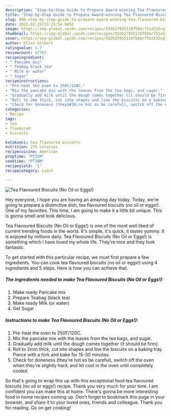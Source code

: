```yaml
---
description: "Step-by-Step Guide to Prepare Award-winning Tea Flavoured Biscuits (No Oil or Eggs!)"
title: "Step-by-Step Guide to Prepare Award-winning Tea Flavoured Biscuits (No Oil or Eggs!)"
slug: 996-step-by-step-guide-to-prepare-award-winning-tea-flavoured-biscuits-no-oil-or-eggs
date: 2021-01-25T15:23:54.665Z
image: https://img-global.cpcdn.com/recipes/5926279351107584/751x532cq70/tea-flavoured-biscuits-no-oil-or-eggs-recipe-main-photo.jpg
thumbnail: https://img-global.cpcdn.com/recipes/5926279351107584/751x532cq70/tea-flavoured-biscuits-no-oil-or-eggs-recipe-main-photo.jpg
cover: https://img-global.cpcdn.com/recipes/5926279351107584/751x532cq70/tea-flavoured-biscuits-no-oil-or-eggs-recipe-main-photo.jpg
author: Ellen Gilbert
ratingvalue: 4.7
reviewcount: 47763
recipeingredient:
- " Pancake mix"
- " Teabag black tea"
- " Milk or water"
- " Sugar"
recipeinstructions:
- "Pre-heat the oven to 250F/120C."
- "Mix the pancake mix with the leaves from the tea bags, and sugar."
- "Gradually add milk until the dough comes together (it should be firm)."
- "Roll to 2mm thick, cut into shapes and line the biscuits on a baking tray. Pierce with a fork and bake for 15-30 minutes."
- "Check for doneness (they&#39;re hot so be careful), switch off the oven when they&#39;re slightly hard, and let cool in the oven until completely cooled."
categories:
- Recipe
tags:
- tea
- flavoured
- biscuits

katakunci: tea flavoured biscuits 
nutrition: 275 calories
recipecuisine: American
preptime: "PT25M"
cooktime: "PT38M"
recipeyield: "1"
recipecategory: Lunch

---
```



![Tea Flavoured Biscuits (No Oil or Eggs!)](https://img-global.cpcdn.com/recipes/5926279351107584/751x532cq70/tea-flavoured-biscuits-no-oil-or-eggs-recipe-main-photo.jpg)

Hey everyone, I hope you are having an amazing day today. Today, we're going to prepare a distinctive dish, tea flavoured biscuits (no oil or eggs!). One of my favorites. This time, I am going to make it a little bit unique. This is gonna smell and look delicious.

Tea Flavoured Biscuits (No Oil or Eggs!) is one of the most well liked of current trending foods in the world. It's simple, it's quick, it tastes yummy. It is enjoyed by millions daily. Tea Flavoured Biscuits (No Oil or Eggs!) is something which I have loved my whole life. They're nice and they look fantastic.




To get started with this particular recipe, we must first prepare a few ingredients. You can cook tea flavoured biscuits (no oil or eggs!) using 4 ingredients and 5 steps. Here is how you can achieve that.

<!--inarticleads1-->

##### The ingredients needed to make Tea Flavoured Biscuits (No Oil or Eggs!):

1. Make ready  Pancake mix
1. Prepare  Teabag (black tea)
1. Make ready  Milk (or water)
1. Get  Sugar




<!--inarticleads2-->

##### Instructions to make Tea Flavoured Biscuits (No Oil or Eggs!):

1. Pre-heat the oven to 250F/120C.
1. Mix the pancake mix with the leaves from the tea bags, and sugar.
1. Gradually add milk until the dough comes together (it should be firm).
1. Roll to 2mm thick, cut into shapes and line the biscuits on a baking tray. Pierce with a fork and bake for 15-30 minutes.
1. Check for doneness (they&#39;re hot so be careful), switch off the oven when they&#39;re slightly hard, and let cool in the oven until completely cooled.




So that's going to wrap this up with this exceptional food tea flavoured biscuits (no oil or eggs!) recipe. Thank you very much for your time. I am confident you can make this at home. There's gonna be more interesting food in home recipes coming up. Don't forget to bookmark this page in your browser, and share it to your loved ones, friends and colleague. Thank you for reading. Go on get cooking!
